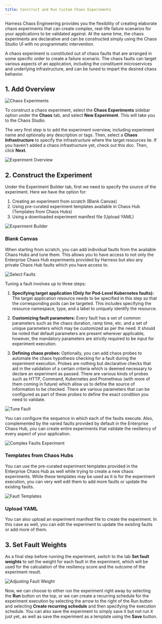 ```yaml
---
title: Construct and Run Custom Chaos Experiments
---
```


Harness Chaos Engineering provides you the flexibility of creating elaborate chaos experiments that can create complex, real-life failure scenarios for your applications to be validated against. At the same time, the chaos experiments are declarative and can be constructed simply using the Chaos Studio UI with no programmatic intervention.

A chaos experiment is constituted out of chaos faults that are arranged in some specific order to create a failure scenario. The chaos faults can target various aspects of an application, including the constituent microservices and underlying infrastructure, and can be tuned to impart the desired chaos behavior.

## 1. Add Overview

![Chaos Experiments](./static/construct-and-run-custom-chaos-experiments/chaos-experiments.png)

To construct a chaos experiment, select the **Chaos Experiments** sidebar option under the **Chaos** tab, and select **New Experiment**. This will take you to the Chaos Studio. 

The very first step is to add the experiment overview, including experiment name and optionally any description or tags. Then, select a **Chaos Infrastructure** to specify the infrastructure where the target resources lie. If you haven't added a chaos infrastructure yet, check out this doc. Then, click **Next**.

![Experiment Overview](./static/construct-and-run-custom-chaos-experiments/experiment-overview.png)

## 2. Construct the Experiment

Under the Experiment Builder tab, first we need to specify the source of the experiment. Here we have the option for:
1. Creating an experiment from scratch (Blank Canvas)
2. Using pre-curated experiment templates available in Chaos Hub (Templates from Chaos Hubs)
3. Using a downloaded experiment manifest file (Upload YAML)

![Experiment Builder](./static/construct-and-run-custom-chaos-experiments/experiment-builder.png)

### Blank Canvas
When starting from scratch, you can add individual faults from the available Chaos Hubs and tune them. This allows you to have access to not only the Enterprise Chaos Hub experiments provided by Harness but also any private Chaos Hub faults which you have access to. 

![Select Faults](./static/construct-and-run-custom-chaos-experiments/select-faults.png)

Tuning a fault involves up to three steps:

1. **Specifying target application (Only for Pod-Level Kubernetes faults):** The target application resource needs to be specified in this step so that the corresponding pods can be targeted. This includes specifying the resource namespace, type, and a label to uniquely identify the resource.

2. **Customizing fault parameters:**  Every fault has a set of common parameters such as the chaos duration, ramp time, etc. and a set of unique parameters which may be customized as per the need. It should be noted that default parameters are present wherever applicable, however, the mandatory parameters are strictly required to be input for experiment execution.

3. **Defining chaos probes:** Optionally, you can add chaos probes to automate the chaos hypothesis checking for a fault during the experiment execution. Probes are nothing but declarative checks that aid in the validation of a certain criteria which is deemed necessary to declare an experiment as passed. There are various kinds of probes such as HTTP, Command, Kubernetes and Prometheus (with more of them coming in future) which allow us to define the source of information to be checked. There are various parameters that can be configured as part of these probes to define the exact condition you need to validate.

![Tune Fault](./static/construct-and-run-custom-chaos-experiments/tune-fault.png)

You can configure the sequence in which each of the faults execute. Also, complemented by the varied faults provided by default in the Enterprise Chaos Hub, you can create entire experiments that validate the resiliency of every aspect of your application.

![Complex Faults Experiment](./static/construct-and-run-custom-chaos-experiments/complex-faults-experiment.png)

### Templates from Chaos Hubs
You can use the pre-curated experiment templates provided in the Enterprise Chaos Hub as well while trying to create a new chaos experiments. While these templates may be used as it is for the experiment execution, you can very well edit them to add more faults or update the existing faults.

![Fault Templates](./static/construct-and-run-custom-chaos-experiments/fault-templates.png)

### Upload YAML
You can also upload an experiment manifest file to create the experiment. In this case as well, you can edit the experiment to update the existing faults or add more of them.

## 3. Set Fault Weights

As a final step before running the experiment, switch to the tab **Set fault weights** to set the weight for each fault in the experiment, which will be used for the calculation of the resiliency score and the outcome of the experiment result.

![Adjusting Fault Weight](./static/construct-and-run-custom-chaos-experiments/adjusting-fault-weight.png)

Now, we can choose to either run the experiment right away by selecting the **Run** button on the top, or we can create a recurring schedule for the experiment execution by selecting the arrow to the right of the Run button and selecting **Create recurring schedule** and then specifying the execution schedule. You can also save the experiment to simply save it but not run it just yet, as well as save the experiment as a template using the **Save** button.